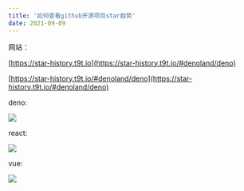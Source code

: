 ```yaml
---
title: '如何查看github开源项目star趋势'
date: 2021-09-09
---   
```

网站：

[https://star-history.t9t.io](https://star-history.t9t.io/#denoland/deno)

[https://star-history.t9t.io/#denoland/deno](https://star-history.t9t.io/#denoland/deno)

deno:

![](https://img-blog.csdnimg.cn/2021090917305385.png?x-oss-processimage/watermark,type_ZHJvaWRzYW5zZmFsbGJhY2s,shadow_50,text_Q1NETiBA5b6Q5ZCM5L-d,size_20,color_FFFFFF,t_70,g_se,x_16)

react:

![](https://img-blog.csdnimg.cn/20210909173214968.png?x-oss-processimage/watermark,type_ZHJvaWRzYW5zZmFsbGJhY2s,shadow_50,text_Q1NETiBA5b6Q5ZCM5L-d,size_20,color_FFFFFF,t_70,g_se,x_16)

vue:

![](https://img-blog.csdnimg.cn/20210909173335179.png?x-oss-processimage/watermark,type_ZHJvaWRzYW5zZmFsbGJhY2s,shadow_50,text_Q1NETiBA5b6Q5ZCM5L-d,size_20,color_FFFFFF,t_70,g_se,x_16)
